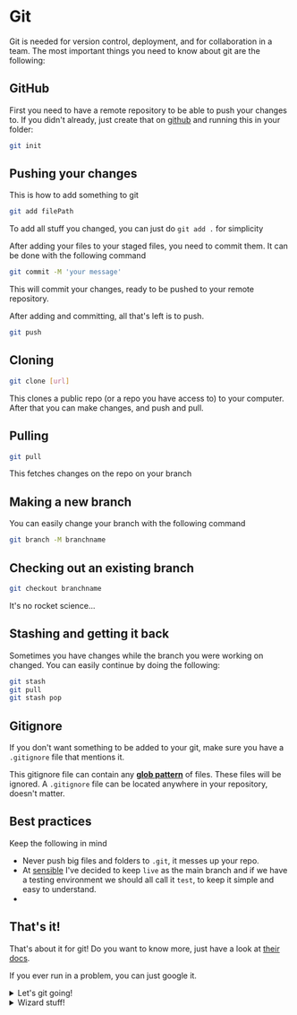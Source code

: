 # Git

Git is needed for version control, deployment, and for collaboration in a team.
The most important things you need to know about git are the following:

## GitHub

First you need to have a remote repository to be able to push your changes to. If you didn't already, just create that on [github](https://github.com/new) and running this in your folder:

```bash
git init
```

## Pushing your changes

This is how to add something to git

```bash
git add filePath
```

To add all stuff you changed, you can just do `git add .` for simplicity

After adding your files to your staged files, you need to commit them. It can be done with the following command

```bash
git commit -M 'your message'
```

This will commit your changes, ready to be pushed to your remote repository.

After adding and committing, all that's left is to push.

```bash
git push
```

## Cloning

```bash
git clone [url]
```

This clones a public repo (or a repo you have access to) to your computer. After that you can make changes, and push and pull.

## Pulling

```bash
git pull
```

This fetches changes on the repo on your branch

## Making a new branch

You can easily change your branch with the following command

```bash
git branch -M branchname
```

## Checking out an existing branch

```bash
git checkout branchname
```

It's no rocket science...

## Stashing and getting it back

Sometimes you have changes while the branch you were working on changed. You can easily continue by doing the following:

```bash
git stash
git pull
git stash pop
```

## Gitignore

If you don't want something to be added to your git, make sure you have a `.gitignore` file that mentions it.

This gitignore file can contain any [**glob pattern**](<https://en.wikipedia.org/wiki/Glob_(programming)>) of files. These files will be ignored. A `.gitignore` file can be located anywhere in your repository, doesn't matter.

## Best practices

Keep the following in mind

- Never push big files and folders to `.git`, it messes up your repo.
- At [sensible](https://sensiblestack.com) I've decided to keep `live` as the main branch and if we have a testing environment we should all call it `test`, to keep it simple and easy to understand.
-

## That's it!

That's about it for git! Do you want to know more, just have a look at [their docs](https://git-scm.com/doc).

If you ever run in a problem, you can just google it.

<details><summary>Let's git going!</summary>

I would recommend writing all of these commands down (on your hand?) so you can easily find them. Also it wouldn't hurt to just repeat them over and over in your head for about half an hour, so you'll never have to go back to docs.

This is all I thought you in a small form:

```md
init
add
commit -M
push
clone
pull
branch -M
checkout
stash
stash pop
```

If you don't know what this means, just read it again and try this out (recursively 😄)

</details>

<details><summary>Wizard stuff!</summary>

Everything you do with the `git cli` can also be done using the file system. Everything you do is saved in the hidden `.git` folder! Just try and have a look, `cd .git` inside the root of your git repository and `ls` there. It's pretty cool!

Think about the stuff you could do with all this data! Programs like [wakatime](https://wakatime.com) also use it in order to provide their services.

</details>
